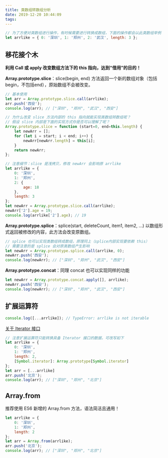 ```yaml
---
title: 类数组转数组分析
date: 2019-12-20 10:44:09
tags:
---
```


```javascript
// 为了方便对类数组进行操作，有时候需要进行转换成数组，下面的操作都会以此类数组举例
let arrlike = { 0: '深圳', 1: '郑州', 2: '武汉', length: 3 };
```

<!-- more -->

## 移花接个木

**利用 Call 或 apply 改变数组方法下的 this 指向，达到“借用”的目的！**

**Array.prototype.slice**：slice(begin, end) 方法返回一个新的数组对象（包括 begin，不包括end），原始数组不会被改变。

```javascript
// 基本使用
let arr = Array.prototype.slice.call(arrlike);
arr.push('西安');
console.log(arr); // ["深圳", "郑州", "武汉", "西安"]
```

```javascript
// 为什么改变 slice 方法内部的 this 指向就能实现类数组转数组呢？
// 假设 slice 内部是下面的实现方式你是否可以理解了呢？
Array.prototype.slice = function (start=0, end=this.length) {
    let newArr = [];
    for (let i = start; i < end; i++) {
        newArr[newArr.length] = this[i];
    }
    return newArr;
};
```

```javascript
// 注意细节：slice 是浅拷贝，修改 newArr 会影响原 arrlike
let arrlike = {
    0: '深圳',
    1: '郑州',
    2: {
        age: 18
    },
    length: 3
};
let newArr = Array.prototype.slice.call(arrlike);
newArr['2'].age = 19;
console.log(arrlike['2'].age); // 19
```

**Array.prototype.splice**：splice(start, deleteCount, item1, item2, ...) 以数组形式返回被修改的内容，此方法会改变原数组。

```javascript
// splice 也可以实现类数组转成数组，原理同上（splice内部实现要依赖 this）
// 需要注意的是 splice 会对原类数组产生影响
let newArr = Array.prototype.splice.call(arrlike, 0);
newArr.push('西安');
console.log(newArr); // ["深圳", "郑州", "武汉", "西安"]
```

**Array.prototype.concat**：同理 concat 也可以实现同样的功能

```javascript
let newArr = Array.prototype.concat.apply([], arrlike);
newArr.push('西安');
console.log(newArr); // ["深圳", "郑州", "武汉", "西安"]
```

## 扩展运算符

```javascript
console.log([...arrlike]); // TypeError: arrlike is not iterable
```

[关于 Iterator 接口](http://es6.ruanyifeng.com/?search=...&x=0&y=0#docs/iterator#%E9%BB%98%E8%AE%A4-Iterator-%E6%8E%A5%E5%8F%A3)

```javascript
// 注意扩展运算符只能转换具备 Iterator 接口的数据，可改写如下
let arrlike = {
    0: '深圳',
    1: '郑州',
    length: 2,
    [Symbol.iterator]: Array.prototype[Symbol.iterator]
};
let arr = [...arrlike]
arr.push('北京');
console.log(arr); // ["深圳", "郑州", "北京"]
```

## Array.from

推荐使用 ES6 新增的 Array.from 方法，语法简洁且通用！

```javascript
let arrlike = {
    0: '深圳',
    1: '郑州',
    length: 2
};
let arr = Array.from(arrlike);
arr.push('北京');
console.log(arr); // ["深圳", "郑州", "北京"]
```
